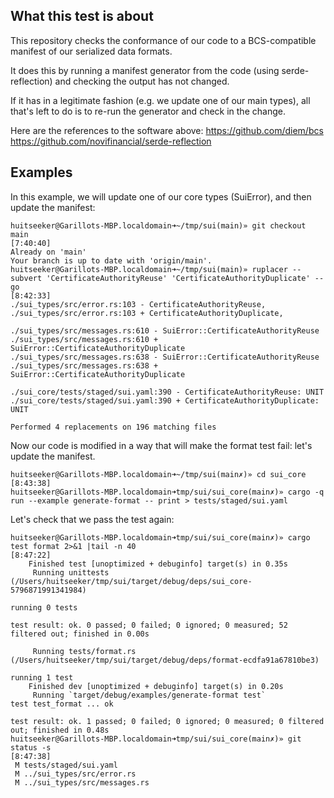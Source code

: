 ## What this test is about 

This repository checks the conformance of our code to a BCS-compatible manifest of our serialized data formats.

It does this by running a manifest generator from the code (using serde-reflection) and checking the output has not changed.

If it has in a legitimate fashion (e.g. we update one of our main types), all that's left to do is to re-run the generator and check in the change.

Here are the references to the software above:
https://github.com/diem/bcs
https://github.com/novifinancial/serde-reflection

## Examples

In this example, we will update one of our core types (SuiError), and then update the manifest:

```
huitseeker@Garillots-MBP.localdomain➜~/tmp/sui(main)» git checkout main                                                                                                                                                                                                                                                                                                                                                                                                               [7:40:40]
Already on 'main'
Your branch is up to date with 'origin/main'.
huitseeker@Garillots-MBP.localdomain➜~/tmp/sui(main)» ruplacer --subvert 'CertificateAuthorityReuse' 'CertificateAuthorityDuplicate' --go                                                                                                                                                                                                                                                                                                                                             [8:42:33]
./sui_types/src/error.rs:103 - CertificateAuthorityReuse,
./sui_types/src/error.rs:103 + CertificateAuthorityDuplicate,

./sui_types/src/messages.rs:610 - SuiError::CertificateAuthorityReuse
./sui_types/src/messages.rs:610 + SuiError::CertificateAuthorityDuplicate
./sui_types/src/messages.rs:638 - SuiError::CertificateAuthorityReuse
./sui_types/src/messages.rs:638 + SuiError::CertificateAuthorityDuplicate

./sui_core/tests/staged/sui.yaml:390 - CertificateAuthorityReuse: UNIT
./sui_core/tests/staged/sui.yaml:390 + CertificateAuthorityDuplicate: UNIT

Performed 4 replacements on 196 matching files
```

Now our code is modified in a way that will make the format test fail: let's update the manifest.

```
huitseeker@Garillots-MBP.localdomain➜~/tmp/sui(main✗)» cd sui_core                                                                                                                                                                                                                                                                                                                                                                                                                    [8:43:38]
huitseeker@Garillots-MBP.localdomain➜tmp/sui/sui_core(main✗)» cargo -q run --example generate-format -- print > tests/staged/sui.yaml
```


Let's check that we pass the test again:
```
huitseeker@Garillots-MBP.localdomain➜tmp/sui/sui_core(main✗)» cargo test format 2>&1 |tail -n 40                                                                                                                                                                                                                                                                                                                                                                                      [8:47:22]
    Finished test [unoptimized + debuginfo] target(s) in 0.35s
     Running unittests (/Users/huitseeker/tmp/sui/target/debug/deps/sui_core-5796871991341984)

running 0 tests

test result: ok. 0 passed; 0 failed; 0 ignored; 0 measured; 52 filtered out; finished in 0.00s

     Running tests/format.rs (/Users/huitseeker/tmp/sui/target/debug/deps/format-ecdfa91a67810be3)

running 1 test
    Finished dev [unoptimized + debuginfo] target(s) in 0.20s
     Running `target/debug/examples/generate-format test`
test test_format ... ok

test result: ok. 1 passed; 0 failed; 0 ignored; 0 measured; 0 filtered out; finished in 0.48s
huitseeker@Garillots-MBP.localdomain➜tmp/sui/sui_core(main✗)» git status -s                                                                                                                                                                                                                                                                                                                                                                                                           [8:47:38]
 M tests/staged/sui.yaml
 M ../sui_types/src/error.rs
 M ../sui_types/src/messages.rs
 ```